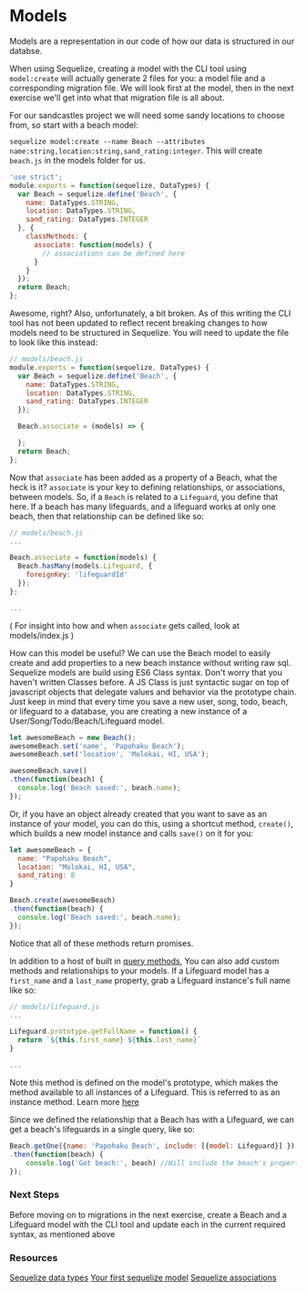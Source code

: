 # Models
Models are a representation in our code of how our data is structured in our databse.

When using Sequelize, creating a model with the CLI tool using `model:create` will actually generate 2 files for you: a model file and a corresponding migration file. We will look first at the model, then in the next exercise we'll get into what that migration file is all about.

For our sandcastles project we will need some sandy locations to choose from, so start with a beach model:

`sequelize model:create --name Beach --attributes name:string,location:string,sand_rating:integer`. This will create `beach.js` in the models folder for us.

```js
'use strict';
module.exports = function(sequelize, DataTypes) {
  var Beach = sequelize.define('Beach', {
    name: DataTypes.STRING,
    location: DataTypes.STRING,
    sand_rating: DataTypes.INTEGER
  }, {
    classMethods: {
      associate: function(models) {
        // associations can be defined here
      }
    }
  });
  return Beach;
};
```

Awesome, right? Also, unfortunately, a bit broken. As of this writing the CLI tool has not been updated to reflect recent breaking changes to how models need to be structured in Sequelize. You will need to update the file to look like this instead:

```js
// models/beach.js
module.exports = function(sequelize, DataTypes) {
  var Beach = sequelize.define('Beach', {
    name: DataTypes.STRING,
    location: DataTypes.STRING,
    sand_rating: DataTypes.INTEGER
  });

  Beach.associate = (models) => {

  };
  return Beach;
};
```

Now that `associate` has been added as a property of a Beach, what the heck is it? `associate` is your key to defining relationships, or associations, between models. So, if a `Beach` is related to a `Lifeguard`, you define that here. If a beach has many lifeguards, and a lifeguard works at only one beach, then that relationship can be defined like so:

```js
// models/beach.js
...

Beach.associate = function(models) {
  Beach.hasMany(models.Lifeguard, {
    foreignKey: 'lifeguardId'
  });
};

...
```
( For insight into how and when `associate` gets called, look at models/index.js )

How can this model be useful? We can use the Beach model to easily create and add properties to a new beach instance without writing raw sql. Sequelize models are build using ES6 Class syntax. Don't worry that you haven't written Classes before. A JS Class is just syntactic sugar on top of javascript objects that delegate values and behavior via the prototype chain. Just keep in mind that every time you save a new user, song, todo, beach, or lifeguard to a database, you are creating a new instance of a User/Song/Todo/Beach/Lifeguard model.

```js
let awesomeBeach = new Beach();
awesomeBeach.set('name', 'Papohaku Beach');
awesomeBeach.set('location', 'Molokai, HI, USA');

awesomeBeach.save()
.then(function(beach) {
  console.log('Beach saved:', beach.name);
});
```

Or, if you have an object already created that you want to save as an instance of your model, you can do this, using a shortcut method, `create()`, which builds a new model instance and calls `save()` on it for you:
```js
let awesomeBeach = {
  name: "Papohaku Beach",
  location: "Molokai, HI, USA",
  sand_rating: 8
}

Beach.create(awesomeBeach)
.then(function(beach) {
  console.log('Beach saved:', beach.name);
});
```

Notice that all of these methods return promises.

In addition to a host of built in [query methods][query methods], You can also add custom methods and relationships to your models. If a Lifeguard model has a `first_name` and a `last_name` property, grab a Lifeguard instance's full name like so:

```js
// models/lifeguard.js
...

Lifeguard.prototype.getFullName = function() {
  return `${this.first_name} ${this.last_name}`
}

...
```
Note this method is defined on the model's prototype, which makes the method available to all instances of a Lifeguard. This is referred to as an instance method. Learn more [here](https://stackoverflow.com/questions/1635116/javascript-class-method-vs-class-prototype-method)

Since we defined the relationship that a Beach has with a Lifeguard, we can get a beach's lifeguards in a single query, like so:

```js
Beach.getOne({name: 'Papohaku Beach', include: [{model: Lifeguard}] })
.then(function(beach) {
    console.log('Got beach:', beach) //Will include the beach's properties and a list of all Lifeguards who have that beach's id on them
});
```
### Next Steps
Before moving on to migrations in the next exercise, create a Beach and a Lifeguard model with the CLI tool and update each in the current required syntax, as mentioned above

### Resources
[Sequelize data types](http://docs.sequelizejs.com/variable/index.html#static-variable-DataTypes)
[Your first sequelize model](http://docs.sequelizejs.com/manual/installation/getting-started.html#your-first-model)
[Sequelize associations](http://docs.sequelizejs.com/manual/tutorial/associations.html)

[query methods]: http://docs.sequelizejs.com/manual/tutorial/models-usage.html
